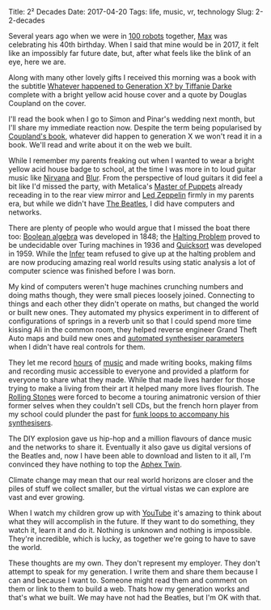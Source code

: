Title: 2² Decades
Date: 2017-04-20
Tags: life, music, vr, technology
Slug: 2-2-decades

Several years ago when we were in [100 robots](http://100robots.com/) together, [Max](https://twitter.com/toastkid) was celebrating his 40th birthday. When I said that mine would be in 2017, it felt like an impossibly far future date, but, after what feels like the blink of an eye, here we are.

Along with many other lovely gifts I received this morning was a book with the subtitle [Whatever happened to Generation X? by Tiffanie Darke](http://www.harpercollins.ca/9780008185329/now-we-are-40) complete with a bright yellow acid house cover and a quote by Douglas Coupland on the cover.

I'll read the book when I go to Simon and Pinar's wedding next month, but I'll share my immediate reaction now. Despite the term being popularised by [Coupland's book](https://www.coupland.com/books/generation-x-tales-for-an-accelerated-culture), whatever did happen to generation X we won't read it in a book. We'll read and write about it on the web we built.

While I remember my parents freaking out when I wanted to wear a bright yellow acid house badge to school, at the time I was more in to loud guitar music like [Nirvana](http://www.nirvana.com/) and [Blur](http://www.blur.co.uk/). From the perspective of loud guitars it did feel a bit like I'd missed the party, with Metalica's [Master of Puppets](https://en.wikipedia.org/wiki/Master_of_Puppets) already receading in to the rear view mirror and [Led Zeppelin](http://www.ledzeppelin.com/) firmly in my parents era, but while we didn't have [The Beatles](www.thebeatles.com), I did have computers and networks.

There are plenty of people who would argue that I missed the boat there too: [Boolean algebra](https://en.wikipedia.org/wiki/Boolean_algebra) was developed in 1848; the [Halting Problem](https://en.wikipedia.org/wiki/Halting_problem) proved to be undecidable over Turing machines in 1936 and [Quicksort](https://en.wikipedia.org/wiki/Quicksort) was developed in 1959. While the [Infer](http://fbinfer.com/) team refused to give up at the halting problem and are now producing amazing real world results using static analysis a lot of computer science was finished before I was born.

My kind of computers weren't huge machines crunching numbers and doing maths though, they were small pieces loosely joined. Connecting to things and each other they didn't operate on maths, but changed the world or built new ones. They automated my physics experiment in to different of configurations of springs in a reverb unit so that I could spend more time kissing Ali in the common room, they helped reverse engineer Grand Theft Auto maps and build new ones and [automated synthesiser parameters](http://www.mitpressjournals.org/doi/abs/10.1162/014892600559155#.WPlHtVPyvdQ) when I didn't have real controls for them.

They let me record [hours](https://storybird.bandcamp.com/releases) of [music](https://pointmass.bandcamp.com/) and made writing books, making films and recording music accessible to everyone and provided a platform for everyone to share what they made. While that made lives harder for those trying to make a living from their art it helped many more lives flourish. The [Rolling Stones](http://www.rollingstones.com/) were forced to become a touring animatronic version of thier former selves when they couldn't sell CDs, but the french horn player from my school could plunder the past for [funk loops to accompany his synthesisers](https://www.discogs.com/artist/6754-Artemis).

The DIY explosion gave us hip-hop and a million flavours of dance music and the networks to share it. Eventually it also gave us digital versions of the Beatles and, now I have been able to download and listen to it all, I'm convinced they have nothing to top the [Aphex Twin](https://www.youtube.com/watch?v=MdZs5PVcwBs).

Climate change may mean that our real world horizons are closer and the piles of stuff we collect smaller, but the virtual vistas we can explore are vast and ever growing.

When I watch my children grow up with [YouTube](https://www.youtube.com/) it's amazing to think about what they will accomplish in the future. If they want to do something, they watch it, learn it and do it. Nothing is unknown and nothing is impossible. They're incredible, which is lucky, as together we're going to have to save the world.

These thoughts are my own. They don't represent my employer. They don't attempt to speak for my generation. I write them and share them because I can and because I want to. Someone might read them and comment on them or link to them to build a web. Thats how my generation works and that's what we built. We may have not had the Beatles, but I'm OK with that.